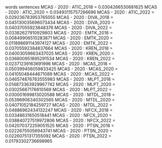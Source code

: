 words
sentences
MCAS - 2020 : ATIC_2018 = 0.0304266530681625
MCAS - 2020 : ATIC_2020 = 0.03493115757266696
MCAS - 2020 : ATIC_2022 = 0.029236783953765055
MCAS - 2020 : DIVA_2018 = 0.045130035696073434
MCAS - 2020 : DIVA_2020 = 0.04037055923848376
MCAS - 2020 : DIVA_2022 = 0.03382627910929803
MCAS - 2020 : EMTK_2018 = 0.00849906510283871
MCAS - 2020 : EMTK_2020 = 0.011898691143974127
MCAS - 2020 : EMTK_2022 = 0.03705592384837664
MCAS - 2020 : KREN_2018 = 0.04003059663437025
MCAS - 2020 : KREN_2020 = 0.036800951895291534
MCAS - 2020 : KREN_2022 = 0.02371239163691996
MCAS - 2020 : MCAS_2018 = 0.050399456059833425
MCAS - 2020 : MCAS_2020 = 0.04105048444671089
MCAS - 2020 : MCAS_2022 = 0.046574876763555983
MCAS - 2020 : MLPT_2018 = 0.014873363929967742
MCAS - 2020 : MLPT_2020 = 0.03025667176610569
MCAS - 2020 : MLPT_2022 = 0.030001699813020588
MCAS - 2020 : MTDL_2018 = 0.05396906340302565
MCAS - 2020 : MTDL_2020 = 0.04071052184259727
MCAS - 2020 : MTDL_2022 = 0.04886962434132247
MCAS - 2020 : NFCX_2018 = 0.03348631650518441
MCAS - 2020 : NFCX_2020 = 0.038840727519972806
MCAS - 2020 : NFCX_2022 = 0.042070372259051525
MCAS - 2020 : PTSN_2018 = 0.02226755056943741
MCAS - 2020 : PTSN_2020 = 0.02260751317355092
MCAS - 2020 : PTSN_2022 = 0.01793302736698965
